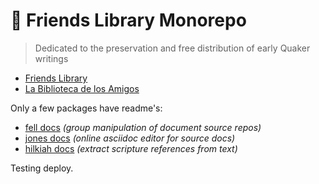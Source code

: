 # 🚀 Friends Library Monorepo

> Dedicated to the preservation and free distribution of early Quaker writings

- [Friends Library](https://www.friendslibrary.com)
- [La Biblioteca de los Amigos](https://www.bibliotecadelosamigos.org)

Only a few packages have readme's:

- [fell docs](packages/fell/readme.md) _(group manipulation of document source repos)_
- [jones docs](packages/jones/readme.md) _(online asciidoc editor for source docs)_
- [hilkiah docs](packages/hilkiah/readme.md) _(extract scripture references from text)_

Testing deploy.

